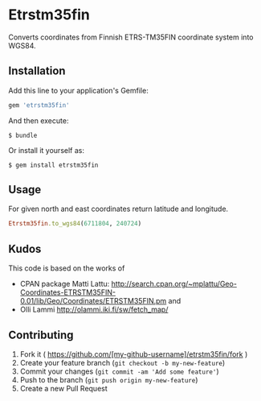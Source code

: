 # Etrstm35fin

Converts coordinates from Finnish ETRS-TM35FIN coordinate system into WGS84.

## Installation

Add this line to your application's Gemfile:

```ruby
gem 'etrstm35fin'
```

And then execute:

    $ bundle

Or install it yourself as:

    $ gem install etrstm35fin

## Usage
For given north and east coordinates return latitude and longitude.

``` ruby
Etrstm35fin.to_wgs84(6711804, 240724)
```

## Kudos
This code is based on the works of
- CPAN package Matti Lattu: http://search.cpan.org/~mplattu/Geo-Coordinates-ETRSTM35FIN-0.01/lib/Geo/Coordinates/ETRSTM35FIN.pm 
and 
- Olli Lammi http://olammi.iki.fi/sw/fetch_map/

## Contributing

1. Fork it ( https://github.com/[my-github-username]/etrstm35fin/fork )
2. Create your feature branch (`git checkout -b my-new-feature`)
3. Commit your changes (`git commit -am 'Add some feature'`)
4. Push to the branch (`git push origin my-new-feature`)
5. Create a new Pull Request
